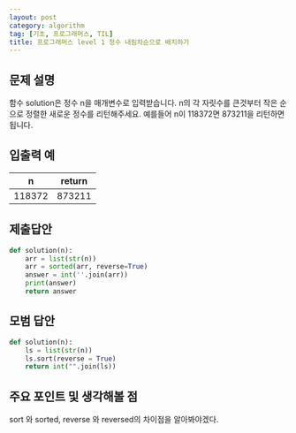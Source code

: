 ```yaml
---
layout: post
category: algorithm
tag: [기초, 프로그래머스, TIL]
title: 프로그래머스 level 1 정수 내림차순으로 배치하기
---
```


## 문제 설명

함수 solution은 정수 n을 매개변수로 입력받습니다. n의 각 자릿수를 큰것부터 작은 순으로 정렬한 새로운 정수를 리턴해주세요. 예를들어 n이 118372면 873211을 리턴하면 됩니다.

## 입출력 예

<table>
  <thead>
    <tr>
      <th>n</th>
      <th>return</th>
    </tr>
  </thead>
  <tbody>
    <tr>
      <td>118372</td>
      <td>873211</td>
    </tr>
  </tbody>
</table>

## 제출답안

```python
def solution(n):
    arr = list(str(n))
    arr = sorted(arr, reverse=True)
    answer = int(''.join(arr))
    print(answer)
    return answer
```

## 모범 답안

```python
def solution(n):
    ls = list(str(n))
    ls.sort(reverse = True)
    return int("".join(ls))
```

## 주요 포인트 및 생각해볼 점
sort 와 sorted, reverse 와 reversed의 차이점을 알아봐야겠다.
